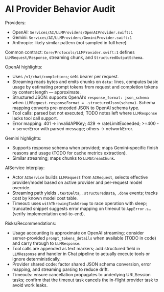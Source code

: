 # AI Provider Behavior Audit

Providers:
- OpenAI: `Services/AI/LLMProviders/OpenAIProvider.swift:1`
- Gemini: `Services/AI/LLMProviders/GeminiProvider.swift:1`
- Anthropic: likely similar pattern (not sampled in full here)

Common contract: `Core/Protocols/LLMProvider.swift:1` defines `LLMRequest/Response`, streaming chunk, and `StructuredOutputSchema`.

OpenAI highlights:
- Uses `/v1/chat/completions`; sets bearer per request.
- Streaming reads bytes and emits chunks on `data:` lines, computes basic usage by estimating prompt tokens from request and completion tokens by content length — approximate.
- Structured JSON: supports OpenAI’s `response_format: json_schema` when `LLMRequest.responseFormat = .structuredJson(schema)`. Schema mapping converts pre-encoded JSON to OpenAI schema type.
- Tool calls: parsed but not executed; TODO notes left where `LLMResponse` lacks tool call support.
- Error mapping: 401 -> invalidAPIKey; 429 -> rateLimitExceeded; >=400 -> serverError with parsed message; others -> networkError.

Gemini highlights:
- Supports response schema when provided; maps Gemini-specific finish reasons and usage (TODO for cache metrics extraction).
- Similar streaming; maps chunks to `LLMStreamChunk`.

AIService interplay:
- Actor `AIService` builds `LLMRequest` from `AIRequest`, selects effective provider/model based on active provider and per-request model override.
- Streaming path yields `.textDelta`, `.structuredData`, `.done` events; tracks cost by known model cost table.
- Timeout: uses `withThrowingTaskGroup` to race operation with sleep; truncated snippet suggests error mapping on timeout to `AppError.s…` (verify implementation end-to-end).

Risks/Recommendations:
- Usage accounting is approximate on OpenAI streaming; consider server-provided `prompt_tokens_details` when available (TODO in code) and carry through to `LLMResponse`.
- Tool calls are appended as text markers; add structured field in `LLMResponse` and handler in Chat pipeline to actually execute tools or ignore deterministically.
- Provider shared code: factor shared JSON schema conversion, error mapping, and streaming parsing to reduce drift.
- Timeouts: ensure cancellation propagates to underlying URLSession tasks; confirm that the timeout task cancels the in-flight provider task to avoid work leaks.

